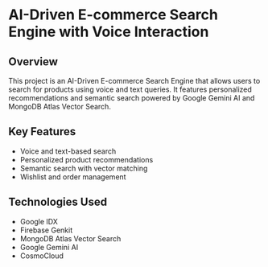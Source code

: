 # AI-Driven E-commerce Search Engine with Voice Interaction

## Overview
This project is an AI-Driven E-commerce Search Engine that allows users to search for products using voice and text queries. It features personalized recommendations and semantic search powered by Google Gemini AI and MongoDB Atlas Vector Search.

## Key Features
- Voice and text-based search
- Personalized product recommendations
- Semantic search with vector matching
- Wishlist and order management

## Technologies Used
- Google IDX
- Firebase Genkit
- MongoDB Atlas Vector Search
- Google Gemini AI
- CosmoCloud
